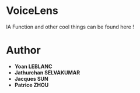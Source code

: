 
# VoiceLens

IA Function and other cool things can be found here !

# Author

* **Yoan LEBLANC**
* **Jathurchan SELVAKUMAR**
* **Jacques SUN**
* **Patrice ZHOU**
